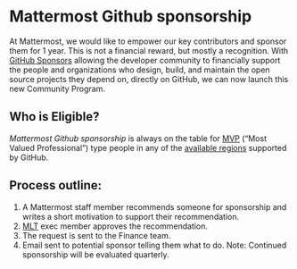 # Mattermost Github sponsorship
At Mattermost, we would like to empower our key contributors and sponsor them for 1 year. This is not a financial reward, but mostly a recognition.
With [GitHub Sponsors](https://docs.github.com/en/github/supporting-the-open-source-community-with-github-sponsors/about-github-sponsors#about-github-sponsors) allowing the developer community to financially support the people and organizations who design, build, and maintain the open source projects they depend on, directly on GitHub, we can now launch this new Community Program.
## Who is Eligible?
_Mattermost Github sponsorship_ is always on the table for [MVP](https://developers.mattermost.com/contribute/mvp/) (“Most Valued Professional”) type people in any of the [available regions](https://github.com/sponsors) supported by GitHub.
## Process outline:
1. A Mattermost staff member recommends someone for sponsorship and writes a short motivation to support their recommendation.
2. [MLT](https://handbook.mattermost.com/company/about-mattermost/list-of-terms#mlt) exec member approves the recommendation.
3. The request is sent to the Finance team.
4. Email sent to potential sponsor telling them what to do.
Note: Continued sponsorship will be evaluated quarterly.
